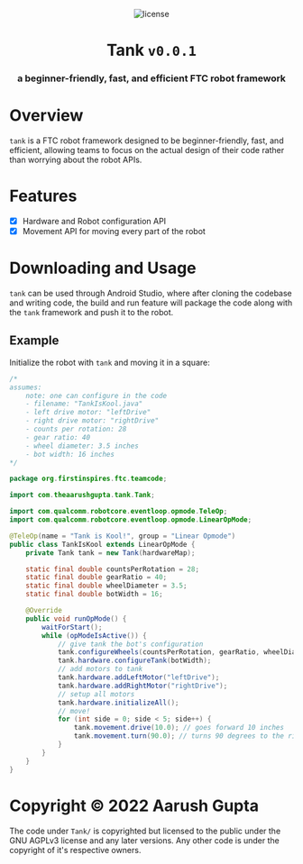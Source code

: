 <p align = "center">
    <img alt = "license" src = "https://img.shields.io/badge/License-AGPLv3-green.svg">
</p>

<h1 align = "center">Tank <code>v0.0.1</code></h1>
<h3 align = "center">a beginner-friendly, fast, and efficient FTC robot framework</h3>

# Overview

`tank` is a FTC robot framework designed to be beginner-friendly, fast, and efficient, allowing teams to focus on the actual design of their code rather than worrying about the robot APIs.

# Features
- [x] Hardware and Robot configuration API
- [x] Movement API for moving every part of the robot

# Downloading and Usage
`tank` can be used through Android Studio, where after cloning the codebase and writing code, the build and run feature will package the code along with the `tank` framework and push it to the robot.

## Example

Initialize the robot with `tank` and moving it in a square:

```java
/*
assumes:
    note: one can configure in the code
    - filename: "TankIsKool.java"
    - left drive motor: "leftDrive"
    - right drive motor: "rightDrive"
    - counts per rotation: 28
    - gear ratio: 40
    - wheel diameter: 3.5 inches
    - bot width: 16 inches
*/

package org.firstinspires.ftc.teamcode;

import com.theaarushgupta.tank.Tank;

import com.qualcomm.robotcore.eventloop.opmode.TeleOp;
import com.qualcomm.robotcore.eventloop.opmode.LinearOpMode;

@TeleOp(name = "Tank is Kool!", group = "Linear Opmode")
public class TankIsKool extends LinearOpMode {
    private Tank tank = new Tank(hardwareMap);

    static final double countsPerRotation = 28;
    static final double gearRatio = 40;
    static final double wheelDiameter = 3.5;
    static final double botWidth = 16;

    @Override
    public void runOpMode() {
        waitForStart();
        while (opModeIsActive()) {
            // give tank the bot's configuration
            tank.configureWheels(countsPerRotation, gearRatio, wheelDiameter);
            tank.hardware.configureTank(botWidth);
            // add motors to tank
            tank.hardware.addLeftMotor("leftDrive");
            tank.hardware.addRightMotor("rightDrive");
            // setup all motors
            tank.hardware.initializeAll();
            // move!
            for (int side = 0; side < 5; side++) {
                tank.movement.drive(10.0); // goes forward 10 inches
                tank.movement.turn(90.0); // turns 90 degrees to the right
            }
        }
    }
}
```

# Copyright &copy; 2022 Aarush Gupta
The code under `Tank/` is copyrighted but licensed to the public under the GNU AGPLv3 license and any later versions.
Any other code is under the copyright of it's respective owners.
